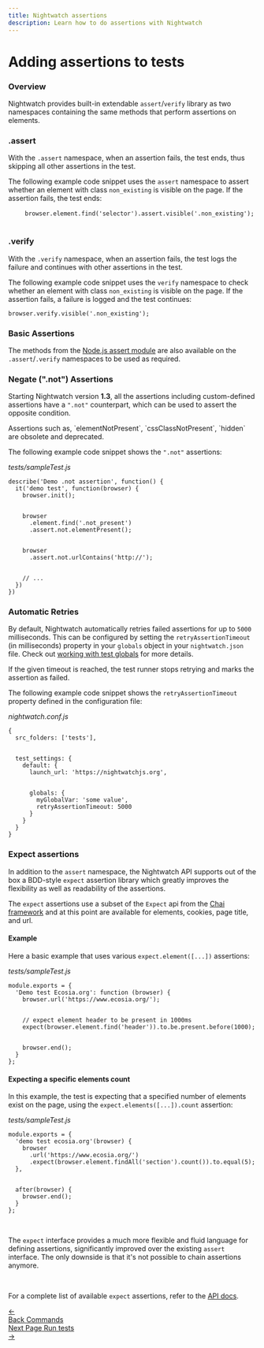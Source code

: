 ```yaml
---
title: Nightwatch assertions  
description: Learn how to do assertions with Nightwatch
---
```


<div class="page-header"><h1>Adding assertions to tests</h1></div>

### Overview

Nightwatch provides built-in extendable `assert`/`verify` library as two namespaces containing the same methods that perform assertions on elements. 

### .assert

With the `.assert` namespace, when an assertion fails, the test ends, thus skipping all other assertions in the test.

The following example code snippet uses the `assert` namespace to assert whether an element with class `non_existing` is visible on the page. If the assertion fails, the test ends:<br>
<div class="sample-test">
  <pre data-language="javascript">
    <code class="language-javascript">browser.element.find('selector').assert.visible('.non_existing');</code>
  </pre>
</div> 

### .verify

With the `.verify` namespace, when an assertion fails, the test logs the failure and continues with other assertions in the test.

The following example code snippet uses the `verify` namespace to check whether an element with class `non_existing` is visible on the page. If the assertion fails, a failure is logged and the test continues: <br>
<div class="sample-test"><pre data-language="javascript"><code class="language-javascript">browser.verify.visible('.non_existing');</code></pre></div>

### Basic Assertions

The methods from the <a href="https://nodejs.org/api/assert.html" target="_blank">Node.js assert module</a> are also available on the `.assert`/`.verify` namespaces to be used as required.

### Negate (".not") Assertions

Starting Nightwatch version **1.3**, all the assertions including custom-defined assertions have a `".not"` counterpart, which can be used to assert the opposite condition.

<div class="alert alert-info">
Assertions such as, `elementNotPresent`, `cssClassNotPresent`, `hidden` are obsolete and deprecated.
</div>

The following example code snippet shows the `".not"` assertions:

<div class="sample-test"><i>tests/sampleTest.js</i><pre data-language="javascript"><code class="language-javascript">describe('Demo .not assertion', function() {
  it('demo test', function(browser) {
    browser.init();
    <br>
    browser
      .element.find('.not_present')
      .assert.not.elementPresent();
    <br>
    browser 
      .assert.not.urlContains('http://');
    <br>
    // ...
  })
})</code></pre></div>

### Automatic Retries

By default, Nightwatch automatically retries failed assertions for up to `5000` milliseconds. This can be configured by setting the  `retryAssertionTimeout` (in milliseconds) property in your `globals` object in your `nightwatch.json` file. Check out [working with test globals](https://nightwatchjs.org/guide/concepts/test-globals.html) for more details.  

If the given timeout is reached, the test runner stops retrying and marks the assertion as failed.

The following example code snippet shows the `retryAssertionTimeout` property defined in the configuration file: 

<div class="sample-test"><i>nightwatch.conf.js</i><pre class="line-numbers" data-language="javascript"><code class="language-javascript">{
  src_folders: ['tests'],
  <br>
  test_settings: {
    default: {
      launch_url: 'https://nightwatchjs.org',
      <br>
      globals: {
        myGlobalVar: 'some value',
        retryAssertionTimeout: 5000
      }
    }
  }
}
</code></pre></div>

### Expect assertions

In addition to the `assert` namespace, the Nightwatch API supports out of the box a BDD-style `expect` assertion library which greatly improves the flexibility as well as readability of the assertions.

The `expect` assertions use a subset of the `Expect` api from the [Chai framework][12] and at this point are available for elements, cookies, page title, and url.

#### Example
Here a basic example that uses various `expect.element([...])` assertions: 

<div class="sample-test"><i>tests/sampleTest.js</i>
<pre class="line-numbers" data-language="javascript"><code class="language-javascript">module.exports = {
  'Demo test Ecosia.org': function (browser) {
    browser.url('https://www.ecosia.org/');
    <br>
    // expect element header to be present in 1000ms
    expect(browser.element.find('header')).to.be.present.before(1000);
    <br>
    browser.end();
  }
};
</code></pre>
</div>

#### Expecting a specific elements count
In this example, the test is expecting that a specified number of elements exist on the page, using the `expect.elements([...]).count` assertion:  

<div class="sample-test"><i>tests/sampleTest.js</i>
<pre class="line-numbers" data-language="javascript"><code class="language-javascript">module.exports = {
  'demo test ecosia.org'(browser) {
    browser
      .url('https://www.ecosia.org/')
      .expect(browser.element.findAll('section').count()).to.equal(5);
  },
  <br>
  after(browser) {
    browser.end();
  }
};
</code></pre>
</div>

<br>

The `expect` interface provides a much more flexible and fluid language for defining assertions, significantly improved over the existing `assert` interface. The only downside is that it's not possible to chain assertions anymore.

<br>

For a complete list of available `expect` assertions, refer to the [API docs][13].

[12]:   https://chaijs.com/api/bdd/
[13]:   /api/#expect-api

<div class="doc-pagination pt-40">
  <div class="previous">
    <a href="https://nightwatchjs.org/guide/writing-tests/commands.html">
      <span>←</span>
        <div class="d-flex flex-column">
          <span class="smallT">Back</span>
          <span class="bigT">Commands</span>
        </div>
    </a>
  </div>
  <div class="next">
    <a href="https://nightwatchjs.org/guide/running-tests/using-the-cli-test-runner.html">
        <div class="d-flex flex-column">
          <span class="smallT">Next Page</span>
          <span class="bigT">Run tests</span>
        </div>
        <span>→</span>
    </a>
  </div>
</div>